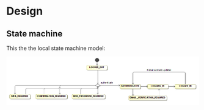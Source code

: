 # Design

## State machine

This the the local state machine model:

![state diagram](./states.png)


